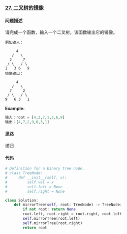 ### [27. 二叉树的镜像](https://leetcode-cn.com/problems/er-cha-shu-de-jing-xiang-lcof/)

#### 问题描述
请完成一个函数，输入一个二叉树，该函数输出它的镜像。
```
例如输入：

     4
   /   \
  2     7
 / \   / \
1   3 6   9
镜像输出：

     4
   /   \
  7     2
 / \   / \
9   6 3   1

```
**Example:**
```python
输入：root = [4,2,7,1,3,6,9]
输出：[4,7,2,9,6,3,1]
```

#### 思路
递归

#### 代码

```python
# Definition for a binary tree node.
# class TreeNode:
#     def __init__(self, x):
#         self.val = x
#         self.left = None
#         self.right = None

class Solution:
    def mirrorTree(self, root: TreeNode) -> TreeNode:
        if not root: return None
        root.left, root.right = root.right, root.left
        self.mirrorTree(root.left)
        self.mirrorTree(root.right)
        return root
```